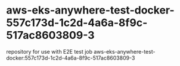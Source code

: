 # aws-eks-anywhere-test-docker-557c173d-1c2d-4a6a-8f9c-517ac8603809-3
repository for use with E2E test job aws-eks-anywhere-test-docker:557c173d-1c2d-4a6a-8f9c-517ac8603809-3
